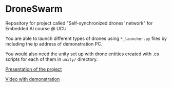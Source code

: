 # DroneSwarm
Repository for project called "Self-synchronized drones' network" for Embedded AI course @ UCU

You are able to launch different types of drones using ```*_launcher.py``` files by including the ip address of demonstration PC.

You would also need the unity set up with drone entities created with .cs scripts for each of them in ```unity/``` directory.

[Presentation of the project](https://docs.google.com/presentation/d/1AVfl5_XZ-at1nQ0QBsu5XvfuMEw3hnd98DjrqGFCric/edit?usp=sharing)

[Video with demonstration](https://drive.google.com/file/d/1dc7ruvkXSpbQiLPspr8ViWRsMs0sCIJn/view?usp=sharing)
